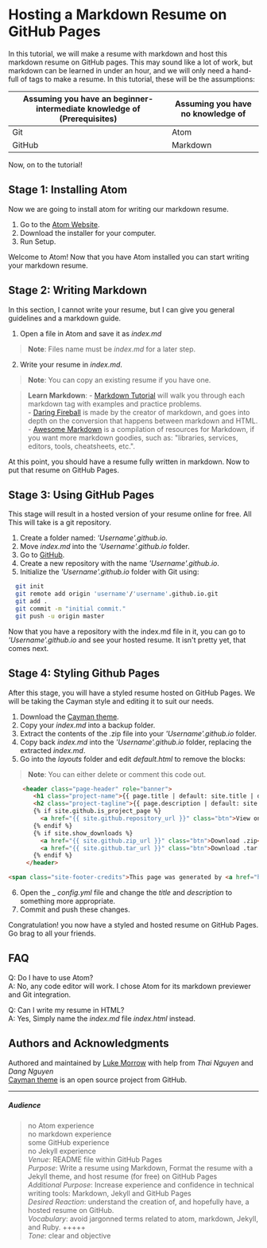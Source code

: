 # Hosting a Markdown Resume on GitHub Pages
In this tutorial, we will make a resume with markdown and host this markdown resume on GitHub pages. This may sound like a lot of work, but markdown can be learned in under an hour, and we will only need a hand-full of tags to make a resume. In this tutorial, these will be the assumptions:  

| Assuming you have an beginner-intermediate knowledge of (Prerequisites) | Assuming you have no knowledge of |  
|---|---|  
| Git  |  Atom |  
| GitHub | Markdown |  

Now, on to the tutorial!

## Stage 1: Installing Atom
Now we are going to install atom for writing our markdown resume.
1. Go to the [Atom Website](https://atom.io/).
2. Download the installer for your computer.
3. Run Setup.  

Welcome to Atom!
Now that you have Atom installed you can start writing your markdown resume.

## Stage 2: Writing Markdown
In this section, I cannot write your resume, but I can give you general guidelines and a markdown guide.
1. Open a file in Atom and save it as _index.md_
  >**Note**: Files name must be _index.md_ for a later step.

2. Write your resume in _index.md_.
  >**Note**: You can copy an existing resume if you have one.  

  >**Learn Markdown**:
      - [Markdown Tutorial](https://www.markdowntutorial.com/) will walk you through each markdown tag with examples and practice problems.  
      - [Daring Fireball](https://daringfireball.net/projects/markdown/basics) is made by the creator of markdown, and goes into depth on the conversion that happens between markdown and HTML.  
      - [Awesome Markdown](https://github.com/mundimark/awesome-markdown) is a compilation of resources for Markdown, if you want more markdown goodies, such as: "libraries, services, editors, tools, cheatsheets, etc.".

At this point, you should have a resume fully written in markdown. Now to put that resume on GitHub Pages.

## Stage 3: Using GitHub Pages
This stage will result in a hosted version of your resume online for free. All This will take is a git repository.
1. Create a folder named: _'Username'.github.io_.
2. Move _index.md_ into the _'Username'.github.io_ folder.
3. Go to [GitHub](https://github.com/).
4. Create a new repository with the name _'Username'.github.io_.
5. Initialize the _'Username'.github.io_ folder with Git using:  

```bash
  git init
  git remote add origin 'username'/'username'.github.io.git
  git add .
  git commit -m "initial commit."
  git push -u origin master
```

Now that you have a repository with the index.md file in it, you can go to _'Username'.github.io_ and see your hosted resume. It isn't pretty yet, that comes next.

## Stage 4: Styling Github Pages
After this stage, you will have a styled resume hosted on GitHub Pages. We will be taking the Cayman style and editing it to suit our needs.  
1. Download the [Cayman theme](https://pages-themes.github.io/cayman/).
2. Copy your _index.md_ into a backup folder.
3. Extract the contents of the .zip file into your _'Username'.github.io_ folder.
4. Copy back _index.md_ into the _'Username'.github.io_ folder, replacing the extracted _index.md_.
5. Go into the _layouts_ folder and edit _default.html_ to remove the blocks:
>**Note**: You can either delete or comment this code out.

```html
    <header class="page-header" role="banner">
       <h1 class="project-name">{{ page.title | default: site.title | default: site.github.repository_name }}</h1>
       <h2 class="project-tagline">{{ page.description | default: site.description | default: site.github.project_tagline }}</h2>
       {% if site.github.is_project_page %}
         <a href="{{ site.github.repository_url }}" class="btn">View on GitHub</a>
       {% endif %}
       {% if site.show_downloads %}
         <a href="{{ site.github.zip_url }}" class="btn">Download .zip</a>
         <a href="{{ site.github.tar_url }}" class="btn">Download .tar.gz</a>
       {% endif %}
     </header>
   ```
   ```html
   <span class="site-footer-credits">This page was generated by <a href="https://pages.github.com">GitHub Pages</a>.</span>
   ```
6. Open the _ _config.yml_ file and change the _title_ and _description_ to something more appropriate.  
7. Commit and push these changes.

Congratulation! you now have a styled and hosted resume on GitHub Pages. Go brag to all your friends.

## FAQ
  Q: Do I have to use Atom?   
  A: No, any code editor will work. I chose Atom for its markdown previewer and Git integration.

  Q: Can I write my resume in HTML?  
  A: Yes, Simply name the _index.md_ file _index.html_ instead.

## Authors and Acknowledgments
Authored and maintained by [Luke Morrow](https://github.com/LukeBMorrow/) with help from _Thai Nguyen_ and _Dang Nguyen_  
[Cayman theme](https://github.com/pages-themes/cayman) is an open source project from GitHub.
___

##### Audience
>no Atom experience  
  no markdown experience  
  some GitHub experience  
  no Jekyll experience    
  _Venue_: README file within GitHub Pages  
  _Purpose_: Write a resume using Markdown, Format the resume with a Jekyll theme, and host resume (for free) on GitHub Pages  
  _Additional Purpose_: Increase experience and confidence in technical writing tools: Markdown, Jekyll and GitHub Pages  
  _Desired Reaction_: understand the creation of, and hopefully have, a hosted resume on GitHub.  
  _Vocabulary_: avoid jargonned terms related to atom, markdown, Jekyll, and Ruby. +++++  
  _Tone_: clear and objective  
